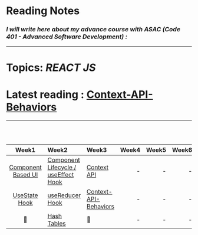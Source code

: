 # **Reading Notes**
### *I will write here about my advance course with ASAC (Code 401 - Advanced Software Development) :*


---
# **Topics:** *REACT JS*
# **Latest reading** : [Context-API-Behaviors](./Context-API-Behaviors.md)

---


<br />
<br />

|Week1|Week2|Week3|Week4|Week5|Week6|Week7|
|:-------------:|:---------|:-------------|----:|----:|----:|----:|
|[Component Based UI](./Component-Based-UI.md)|[Component Lifecycle / useEffect Hook](./Component-Lifecycle.md)|[Context API](./Context-API.md)|-|-|-|-|
|[UseState Hook](./useStateHook.md)|[useReducer Hook](./useReducer.md)|[Context-API-Behaviors](./Context-API-Behaviors.md)|-|-|-|-|
|🤝|[Hash Tables](./Hash-Tables.md)|🤝|-|-|-|-|
